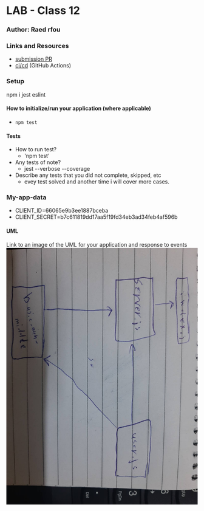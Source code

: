 # LAB - Class 12

### Author: Raed rfou

### Links and Resources

- [submission PR](https://github.com/raed-401-advanced-javascript/lab-12/pull/1)
- [ci/cd](https://github.com/raed-401-advanced-javascript/lab-12/actions/new) (GitHub Actions)

### Setup
npm i jest eslint

#### How to initialize/run your application (where applicable)

- `npm test`

#### Tests

- How to run test?
     - 'npm test'
- Any tests of note?
     - jest --verbose --coverage
- Describe any tests that you did not complete, skipped, etc
     - evey test solved and another time i will cover more cases.
### My-app-data
- CLIENT_ID=66065e9b3ee1887bceba
- CLIENT_SECRET=b7c611819dd17aa5f19fd34eb3ad34feb4af596b
#### UML
Link to an image of the UML for your application and response to events
![White-Board](/assets/85142632_2876799375703888_221280520430944256_n.jpg)